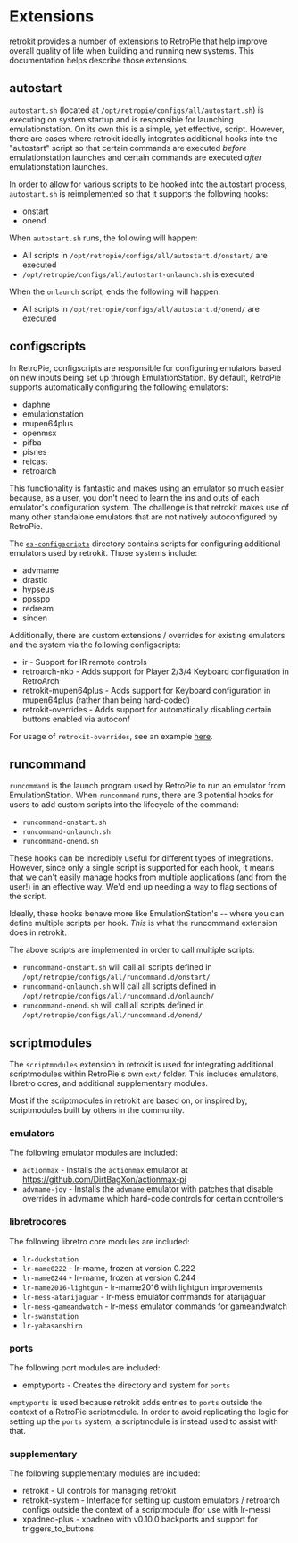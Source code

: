 # Extensions

retrokit provides a number of extensions to RetroPie that help improve overall quality of
life when building and running new systems.  This documentation helps describe those
extensions.

## autostart

`autostart.sh` (located at `/opt/retropie/configs/all/autostart.sh`) is executing on system
startup and is responsible for launching emulationstation.  On its own this is a simple, yet
effective, script.  However, there are cases where retrokit ideally integrates additional
hooks into the "autostart" script so that certain commands are executed *before* emulationstation
launches and certain commands are executed *after* emulationstation launches.

In order to allow for various scripts to be hooked into the autostart process, `autostart.sh`
is reimplemented so that it supports the following hooks:

* onstart
* onend

When `autostart.sh` runs, the following will happen:

* All scripts in `/opt/retropie/configs/all/autostart.d/onstart/` are executed
* `/opt/retropie/configs/all/autostart-onlaunch.sh` is executed

When the `onlaunch` script, ends the following will happen:

* All scripts in `/opt/retropie/configs/all/autostart.d/onend/` are executed

## configscripts

In RetroPie, configscripts are responsible for configuring emulators based on
new inputs being set up through EmulationStation.  By default, RetroPie supports
automatically configuring the following emulators:

* daphne
* emulationstation
* mupen64plus
* openmsx
* pifba
* pisnes
* reicast
* retroarch

This functionality is fantastic and makes using an emulator so much easier because,
as a user, you don't need to learn the ins and outs of each emulator's configuration
system.  The challenge is that retrokit makes use of many other standalone emulators
that are not natively autoconfigured by RetroPie.

The [`es-configscripts`](/ext/es-configscripts/) directory contains scripts for configuring
additional emulators used by retrokit.  Those systems include:

* advmame
* drastic
* hypseus
* ppsspp
* redream
* sinden

Additionally, there are custom extensions / overrides for existing emulators and the
system via the following configscripts:

* ir - Support for IR remote controls
* retroarch-nkb - Adds support for Player 2/3/4 Keyboard configuration in RetroArch
* retrokit-mupen64plus - Adds support for Keyboard configuration in mupen64plus (rather than being hard-coded)
* retrokit-overrides - Adds support for automatically disabling certain buttons enabled via autoconf

For usage of `retrokit-overrides`, see an example [here](profiles/kiosk/config/controllers/autoconf.cfg).

## runcommand

`runcommand` is the launch program used by RetroPie to run an emulator from EmulationStation.
When `runcommand` runs, there are 3 potential hooks for users to add custom scripts into the
lifecycle of the command:

* `runcommand-onstart.sh`
* `runcommand-onlaunch.sh`
* `runcommand-onend.sh`

These hooks can be incredibly useful for different types of integrations.  However, since only a
single script is supported for each hook, it means that we can't easily manage hooks from
multiple applications (and from the user!) in an effective way.  We'd end up needing a way to
flag sections of the script.

Ideally, these hooks behave more like EmulationStation's -- where you can define multiple scripts
per hook.  *This* is what the runcommand extension does in retrokit.

The above scripts are implemented in order to call multiple scripts:

* `runcommand-onstart.sh` will call all scripts defined in `/opt/retropie/configs/all/runcommand.d/onstart/`
* `runcommand-onlaunch.sh` will call all scripts defined in `/opt/retropie/configs/all/runcommand.d/onlaunch/`
* `runcommand-onend.sh` will call all scripts defined in `/opt/retropie/configs/all/runcommand.d/onend/`

## scriptmodules

The `scriptmodules` extension in retrokit is used for integrating additional scriptmodules within
RetroPie's own `ext/` folder.  This includes emulators, libretro cores, and additional supplementary
modules.

Most if the scriptmodules in retrokit are based on, or inspired by, scriptmodules built by others
in the community.

### emulators

The following emulator modules are included:

* `actionmax` - Installs the `actionmax` emulator at https://github.com/DirtBagXon/actionmax-pi
* `advmame-joy` - Installs the `advmame` emulator with patches that disable overrides in advmame
   which hard-code controls for certain controllers

### libretrocores

The following libretro core modules are included:

* `lr-duckstation`
* `lr-mame0222` - lr-mame, frozen at version 0.222
* `lr-mame0244` - lr-mame, frozen at version 0.244
* `lr-mame2016-lightgun` - lr-mame2016 with lightgun improvements
* `lr-mess-atarijaguar` - lr-mess emulator commands for atarijaguar
* `lr-mess-gameandwatch` - lr-mess emulator commands for gameandwatch
* `lr-swanstation`
* `lr-yabasanshiro`

### ports

The following port modules are included:

* emptyports - Creates the directory and system for `ports`

`emptyports` is used because retrokit adds entries to `ports` outside the context of
a RetroPie scriptmodule.  In order to avoid replicating the logic for setting up the
`ports` system, a scriptmodule is instead used to assist with that.

### supplementary

The following supplementary modules are included:

* retrokit - UI controls for managing retrokit
* retrokit-system - Interface for setting up custom emulators / retroarch configs outside the context of a scriptmodule (for use with lr-mess)
* xpadneo-plus - xpadneo with v0.10.0 backports and support for triggers_to_buttons
